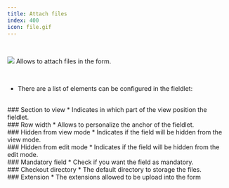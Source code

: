 ```yaml
---
title: Attach files
index: 400
icon: file.gif
---
```


    
<br />

<img src="/static/images/icons/file.gif" /> Allows to attach files in the form.

<br />

* There are a list of elements can be configured in the fieldlet:

<br />
### Section to view
* Indicates in which part of the view position the fieldlet.

<br />
### Row width
* Allows to personalize the anchor of the fieldlet.

<br />
### Hidden from view mode
* Indicates if the field will be hidden from the view mode.

<br />
### Hidden from edit mode
* Indicates if the field will be hidden from the edit mode.

<br />
### Mandatory field
* Check if you want the field as mandatory.

<br />
### Checkout directory
* The default directory to storage the files.

<br />
### Extension
* The extensions allowed to be upload into the form
